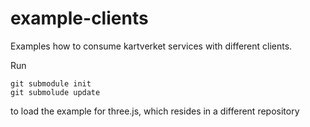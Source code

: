 example-clients
===============

Examples how to consume kartverket services with different clients.

Run 

    git submodule init
    git submolude update

to load the example for three.js, which resides in a different repository
